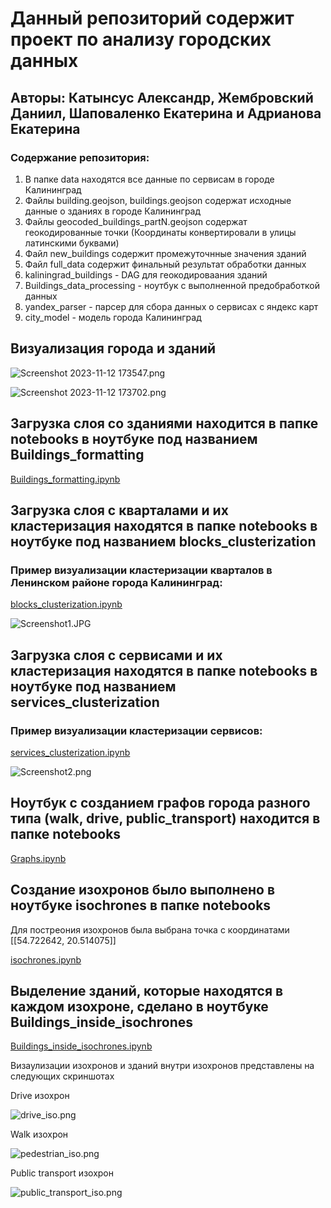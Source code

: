 <h1>Данный репозиторий содержит проект по анализу городских данных</h1>
<h2>Авторы: Катынсус Александр, Жембровский Даниил, Шаповаленко Екатерина и Адрианова Екатерина</h2>
<h3>Содержание репозитория:</h3>
<ol><li>
В папке data находятся все данные по сервисам в городе Калининград
</li>
<li>
Файлы building.geojson, buildings.geojson содержат исходные данные о зданиях в городе Калининград
</li>
<li>
Файлы geocoded_buildings_partN.geojson содержат геокодированные точки (Координаты конвертировали в улицы латинскими буквами)
</li>
<li>Файл new_buildings содержит промежуточнные значения зданий</li>
<li>Файл full_data содержит финальный результат обработки данных</li>
<li>kaliningrad_buildings - DAG для геокодироваания зданий</li>
<li>Buildings_data_processing - ноутбук с выполненной предобработкой данных</li>
<li>yandex_parser - парсер для сбора данных о сервисах с яндекс карт</li>
<li>city_model - модель города Калининград</li>
</ol>

<h2>Визуализация города и зданий</h2>

![Screenshot 2023-11-12 173547.png](src%2FScreenshot%202023-11-12%20173547.png)

![Screenshot 2023-11-12 173702.png](src%2FScreenshot%202023-11-12%20173702.png)


<h2>Загрузка слоя со зданиями находится в папке notebooks в ноутбуке под названием Buildings_formatting</h2>

[Buildings_formatting.ipynb](notebooks%2FBuildings_formatting.ipynb)

<h2>Загрузка слоя с кварталами и их кластеризация находятся в папке notebooks в ноутбуке под названием blocks_clusterization</h2>
<h3>Пример визуализации кластеризации кварталов в Ленинском районе города Калининград:</h2>

[blocks_clusterization.ipynb](notebooks%2Fblocks_clusterization.ipynb)

![Screenshot1.JPG](src/Screenshot1.JPG)

<h2>Загрузка слоя с сервисами и их кластеризация находятся в папке notebooks в ноутбуке под названием services_clusterization</h2>
<h3>Пример визуализации кластеризации сервисов:</h2>

[services_clusterization.ipynb](notebooks%2Fservices_clusterization.ipynb)

![Screenshot2.png](src/Screenshot2.png)

<h2>Ноутбук с созданием графов города разного типа (walk, drive, public_transport) находится в папке notebooks</h2>

[Graphs.ipynb](notebooks%2FGraphs.ipynb)


<h2>Создание изохронов было выполнено в ноутбуке isochrones в папке notebooks</h2>
<p>Для постреония изохронов была выбрана точка с координатами [[54.722642, 20.514075]]</p>

[isochrones.ipynb](notebooks%2Fisochrones.ipynb)

<h2>Выделение зданий, которые находятся в каждом изохроне, сделано в ноутбуке Buildings_inside_isochrones</h2>

[Buildings_inside_isochrones.ipynb](notebooks%2FBuildings_inside_isochrones.ipynb)

<p>Визаулизации изохронов и зданий внутри изохронов представлены на следующих скриншотах</p>
<p>Drive изохрон</p>

![drive_iso.png](src%2Fdrive_iso.png)

<p>Walk изохрон</p>

![pedestrian_iso.png](src%2Fpedestrian_iso.png)

<p>Public transport изохрон</p>

![public_transport_iso.png](src%2Fpublic_transport_iso.png)

